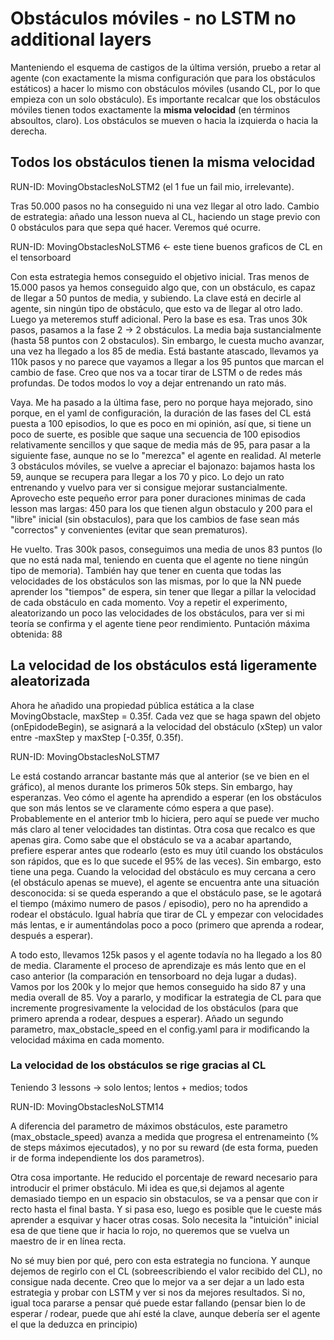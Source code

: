 # Obstáculos móviles - no LSTM no additional layers

Manteniendo el esquema de castigos de la última versión, pruebo a retar al agente (con exactamente la misma configuración que para los obstáculos estáticos) a hacer lo mismo con obstáculos móviles (usando CL, por lo que empieza con un solo obstáculo). Es importante recalcar que los obstáculos móviles tienen todos exactamente la **misma velocidad** (en términos absoultos, claro). Los obstáculos se mueven o hacia la izquierda o hacia la derecha.

## Todos los obstáculos tienen la misma velocidad

RUN-ID: MovingObstaclesNoLSTM2 (el 1 fue un fail mio, irrelevante).

Tras 50.000 pasos no ha conseguido ni una vez llegar al otro lado. Cambio de estrategia: añado una lesson nueva al CL, haciendo un stage previo con 0 obstáculos para que sepa qué hacer. Veremos qué ocurre.

RUN-ID: MovingObstaclesNoLSTM6 <- este tiene buenos graficos de CL en el tensorboard

Con esta estrategia hemos conseguido el objetivo inicial. Tras menos de 15.000 pasos ya hemos conseguido algo que, con un obstáculo, es capaz de llegar a 50 puntos de media, y subiendo. La clave está en decirle al agente, sin ningún tipo de obstáculo, que esto va de llegar al otro lado. Luego ya meteremos stuff adicional. Pero la base es esa. Tras unos 30k pasos, pasamos a la fase 2 -> 2 obstáculos. La media baja sustancialmente (hasta 58 puntos con 2 obstaculos). Sin embargo, le cuesta mucho avanzar, una vez ha llegado a los 85 de media. Está bastante atascado, llevamos ya 110k pasos y no parece que vayamos a llegar a los 95 puntos que marcan el cambio de fase. Creo que nos va a tocar tirar de LSTM o de redes más profundas. De todos modos lo voy a dejar entrenando un rato más.

Vaya. Me ha pasado a la última fase, pero no porque haya mejorado, sino porque, en el yaml de configuración, la duración de las fases del CL está puesta a 100 episodios, lo que es poco en mi opinión, así que, si tiene un poco de suerte, es posible que saque una secuencia de 100 episodios relativamente sencillos y que saque de media más de 95, para pasar a la siguiente fase, aunque no se lo "merezca" el agente en realidad. Al meterle 3 obstáculos móviles, se vuelve a apreciar el bajonazo: bajamos hasta los 59, aunque se recupera para llegar a los 70 y pico. Lo dejo un rato entrenando y vuelvo para ver si consigue mejorar sustancialmente. Aprovecho este pequeño error para poner duraciones minimas de cada lesson mas largas: 450 para los que tienen algun obstaculo y 200 para el "libre" inicial (sin obstaculos), para que los cambios de fase sean más "correctos" y convenientes (evitar que sean prematuros).

He vuelto. Tras 300k pasos, conseguimos una media de unos 83 puntos (lo que no está nada mal, teniendo en cuenta que el agente no tiene ningún tipo de memoria). También hay que tener en cuenta que todas las velocidades de los obstáculos son las mismas, por lo que la NN puede aprender los "tiempos" de espera, sin tener que llegar a pillar la velocidad de cada obstáculo en cada momento. Voy a repetir el experimento, aleatorizando un poco las velocidades de los obstáculos, para ver si mi teoría se confirma y el agente tiene peor rendimiento. Puntación máxima obtenida: 88

## La velocidad de los obstáculos está ligeramente aleatorizada

Ahora he añadido una propiedad pública estática a la clase MovingObstacle, maxStep = 0.35f. Cada vez que se haga spawn del objeto (onEpidodeBegin), se asignará a la velocidad del obstáculo (xStep) un valor entre -maxStep y maxStep [-0.35f, 0.35f).

RUN-ID: MovingObstaclesNoLSTM7

Le está costando arrancar bastante más que al anterior (se ve bien en el gráfico), al menos durante los primeros 50k steps. Sin embargo, hay esperanzas. Veo cómo el agente ha aprendido a esperar (en los obstáculos que son más lentos se ve claramente cómo espera a que pase). Probablemente en el anterior tmb lo hiciera, pero aquí se puede ver mucho más claro al tener velocidades tan distintas. Otra cosa que recalco es que apenas gira. Como sabe que el obstáculo se va a acabar apartando, prefiere esperar antes que rodearlo (esto es muy útil cuando los obstáculos son rápidos, que es lo que sucede el 95% de las veces). Sin embargo, esto tiene una pega. Cuando la velocidad del obstáculo es muy cercana a cero (el obstáculo apenas se mueve), el agente se encuentra ante una situación desconocida: si se queda esperando a que el obstáculo pase, se le agotará el tiempo (máximo numero de pasos / episodio), pero no ha aprendido a rodear el obstáculo. Igual habría que tirar de CL y empezar con velocidades más lentas, e ir aumentándolas poco a poco (primero que aprenda a rodear, después a esperar).

A todo esto, llevamos 125k pasos y el agente todavía no ha llegado a los 80 de media. Claramente el proceso de aprendizaje es más lento que en el caso anterior (la comparación en tensorboard no deja lugar a dudas). Vamos por los 200k y lo mejor que hemos conseguido ha sido 87 y una media overall de 85. Voy a pararlo, y modificar la estrategia de CL para que incremente progresivamente la velocidad de los obstáculos (para que primero aprenda a rodear, despues a esperar). Añado un segundo parametro, max_obstacle_speed en el config.yaml para ir modificando la velocidad máxima en cada momento.

### La velocidad de los obstáculos se rige gracias al CL

Teniendo 3 lessons -> solo lentos; lentos + medios; todos

RUN-ID: MovingObstaclesNoLSTM14

A diferencia del parametro de máximos obstáculos, este parametro (max_obstacle_speed) avanza a medida que progresa el entrenameinto (% de steps máximos ejecutados), y no por su reward (de esta forma, pueden ir de forma independiente los dos parametros).

Otra cosa importante. He reducido el porcentaje de reward necesario para introducir el primer obstáculo. Mi idea es que,si dejamos al agente demasiado tiempo en un espacio sin obstaculos, se va a pensar que con ir recto hasta el final basta. Y si pasa eso, luego es posible que le cueste más aprender a esquivar y hacer otras cosas. Solo necesita la "intuición" inicial esa de que tiene que ir hacia lo rojo, no queremos que se vuelva un maestro de ir en línea recta.

No sé muy bien por qué, pero con esta estrategia no funciona. Y aunque dejemos de regirlo con el CL (sobreescribiendo el valor recibido del CL), no consigue nada decente. Creo que lo mejor va a ser dejar a un lado esta estrategia y probar con LSTM y ver si nos da mejores resultados. Si no, igual toca pararse a pensar qué puede estar fallando (pensar bien lo de esperar / rodear, puede que ahí esté la clave, aunque debería ser el agente el que la deduzca en principio)